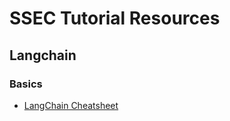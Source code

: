 # SSEC Tutorial Resources

## Langchain

### Basics

- [LangChain Cheatsheet](langchain_cheatsheet.pdf)
